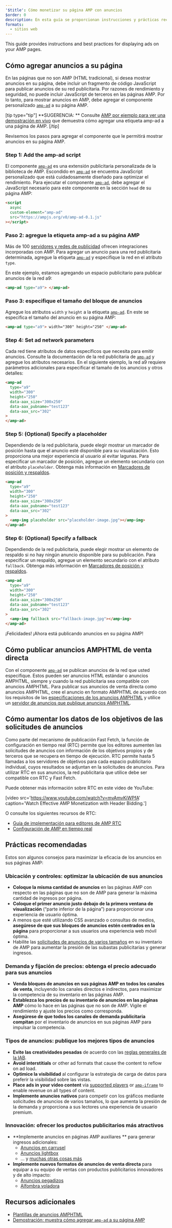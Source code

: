 ```yaml
---
'$title': Cómo monetizar su página AMP con anuncios
$order: 0
description: En esta guía se proporcionan instrucciones y prácticas recomendadas para mostrar anuncios en sus páginas AMP. Por ejemplo, para mostrar los anuncios en AMP, debe agregar el componente personalizado amp-ad...
formats:
  - sitios web
---
```


This guide provides instructions and best practices for displaying ads on your AMP pages.

## Cómo agregar anuncios a su página

En las páginas que no son AMP (HTML tradicional), si desea mostrar anuncios en su página, debe incluir un fragmento de código JavaScript para publicar anuncios de su red publicitaria. Por razones de rendimiento y seguridad, no puede incluir JavaScript de terceros en las páginas AMP. Por lo tanto, para mostrar anuncios en AMP, debe agregar el componente personalizado [`amp-ad`](../../../../documentation/components/reference/amp-ad.md) a su página AMP.

[tip type="tip"] **SUGERENCIA: ** Consulte [AMP por ejemplo para ver una demostración en vivo](../../../../documentation/components/reference/amp-ad.md) que demuestra cómo agregar una etiqueta amp-ad a una página de AMP. [/tip]

Revisemos los pasos para agregar el componente que le permitirá mostrar anuncios en su página AMP.

### Step 1: Add the amp-ad script

El componente [`amp-ad`](../../../../documentation/components/reference/amp-ad.md) es una extensión publicitaria personalizada de la biblioteca de AMP. Escondido en [`amp-ad`](../../../../documentation/components/reference/amp-ad.md) se encuentra JavaScript personalizado que está cuidadosamente diseñado para optimizar el rendimiento. Para ejecutar el componente [`amp-ad`](../../../../documentation/components/reference/amp-ad.md), debe agregar el JavaScript necesario para este componente en la sección `head` de su página AMP:

```html
<script
  async
  custom-element="amp-ad"
  src="https://ampjs.org/v0/amp-ad-0.1.js"
></script>
```

### Paso 2: agregue la etiqueta amp-ad a su página AMP

Más de 100 [servidores y redes de publicidad](ads_vendors.md) ofrecen integraciones incorporadas con AMP. Para agregar un anuncio para una red publicitaria determinada, agregue la etiqueta [`amp-ad`](../../../../documentation/components/reference/amp-ad.md) y especifique la red en el atributo `type`.

En este ejemplo, estamos agregando un espacio publicitario para publicar anuncios de la red a9:

```html
<amp-ad type="a9"> </amp-ad>
```

### Paso 3: especifique el tamaño del bloque de anuncios

Agregue los atributos `width` y `height` a la etiqueta [`amp-ad`](../../../../documentation/components/reference/amp-ad.md). En este se especifica el tamaño del anuncio en su página AMP:

```html
<amp-ad type="a9"> width="300" height="250" </amp-ad>
```

### Step 4: Set ad network parameters

Cada red tiene atributos de datos específicos que necesita para emitir anuncios. Consulte la documentación de la red publicitaria de [`amp-ad`](../../../../documentation/components/reference/amp-ad.md) y agregue los atributos necesarios. En el siguiente ejemplo, la red a9 requiere parámetros adicionales para especificar el tamaño de los anuncios y otros detalles:

```html
<amp-ad
  type="a9"
  width="300"
  height="250"
  data-aax_size="300x250"
  data-aax_pubname="test123"
  data-aax_src="302"
>
</amp-ad>
```

### Step 5: (Optional) Specify a placeholder

Dependiendo de la red publicitaria, puede elegir mostrar un marcador de posición hasta que el anuncio esté disponible para su visualización. Esto proporciona una mejor experiencia al usuario al evitar lagunas. Para especificar un marcador de posición, agregue un elemento secundario con el atributo `placeholder`. Obtenga más información en [Marcadores de posición y respaldos](../../../../documentation/guides-and-tutorials/develop/style_and_layout/placeholders.md).

```html
<amp-ad
  type="a9"
  width="300"
  height="250"
  data-aax_size="300x250"
  data-aax_pubname="test123"
  data-aax_src="302"
>
  <amp-img placeholder src="placeholder-image.jpg"></amp-img>
</amp-ad>
```

### Step 6: (Optional) Specify a fallback

Dependiendo de la red publicitaria, puede elegir mostrar un elemento de respaldo si no hay ningún anuncio disponible para su publicación. Para especificar un respaldo, agregue un elemento secundario con el atributo `fallback`. Obtenga más información en [Marcadores de posición y respaldos](../../../../documentation/guides-and-tutorials/develop/style_and_layout/placeholders.md).

```html
<amp-ad
  type="a9"
  width="300"
  height="250"
  data-aax_size="300x250"
  data-aax_pubname="test123"
  data-aax_src="302"
>
  <amp-img fallback src="fallback-image.jpg"></amp-img>
</amp-ad>
```

¡Felicidades! ¡Ahora está publicando anuncios en su página AMP!

## Cómo publicar anuncios AMPHTML de venta directa

Con el componente [`amp-ad`](../../../../documentation/components/reference/amp-ad.md) se publican anuncios de la red que usted especifique. Estos pueden ser anuncios HTML estándar o anuncios AMPHTML, siempre y cuando la red publicitaria sea compatible con anuncios AMPHTML. Para publicar sus anuncios de venta directa como anuncios AMPHTML, cree el anuncio en formato AMPHTML de acuerdo con los requisitos de las [especificaciones de los anuncios AMPHTML](../../../../documentation/guides-and-tutorials/learn/a4a_spec.md) y utilice un [servidor de anuncios que publique anuncios AMPHTML](https://github.com/ampproject/amphtml/blob/main/ads/google/a4a/docs/a4a-readme.md#publishers).

## Cómo aumentar los datos de los objetivos de las solicitudes de anuncios

Como parte del mecanismo de publicación Fast Fetch, la función de configuración en tiempo real (RTC) permite que los editores aumenten las solicitudes de anuncios con información de los objetivos propios y de terceros que se recupera en tiempo de ejecución. RTC permite hasta 5 llamadas a los servidores de objetivos para cada espacio publicitario individual, cuyos resultados se adjuntan en la solicitudes de anuncios. Para utilizar RTC en sus anuncios, la red publicitaria que utilice debe ser compatible con RTC y Fast Fetch.

Puede obtener más información sobre RTC en este video de YouTube:

[video src='https://www.youtube.com/watch?v=mvAmvKiWPfA' caption='Watch Effective AMP Monetization with Header Bidding.']

O consulte los siguientes recursos de RTC:

- [Guía de implementación para editores de AMP RTC](https://github.com/ampproject/amphtml/blob/main/extensions/amp-a4a/rtc-publisher-implementation-guide.md)
- [Configuración de AMP en tiempo real](https://github.com/ampproject/amphtml/blob/main/extensions/amp-a4a/rtc-documentation.md)

## Prácticas recomendadas

Estos son algunos consejos para maximizar la eficacia de los anuncios en sus páginas AMP:

### Ubicación y controles: optimizar la ubicación de sus anuncios

- **Coloque la misma cantidad de anuncios** en las páginas AMP con respecto en las páginas que no son de AMP para generar la máxima cantidad de ingresos por página.
- **Coloque el primer anuncio justo debajo de la primera ventana de visualización** (“parte inferior de la página”) para proporcionar una experiencia de usuario óptima.
- A menos que esté utilizando CSS avanzado o consultas de medios, **asegúrese de que sus bloques de anuncios estén centrados en la página** para proporcionar a sus usuarios una experiencia web móvil óptima.
- Habilite las [solicitudes de anuncios de varios tamaños](https://github.com/ampproject/amphtml/blob/main/ads/README.md#support-for-multi-size-ad-requests) en su inventario de AMP para aumentar la presión de las subastas publicitarias y generar ingresos.

### Demanda y fijación de precios: obtenga el precio adecuado para sus anuncios

- **Venda bloques de anuncios en sus páginas AMP en todos los canales de venta**, incluyendo los canales directos e indirectos, para maximizar la competencia de su inventario en las páginas AMP.
- **Establezca los precios de su inventario de anuncios en las páginas AMP** cómo lo hace en las páginas que no son de AMP. Vigile el rendimiento y ajuste los precios como corresponda.
- **Asegúrese de que todos los canales de demanda publicitaria compitan** por el inventario de anuncios en sus páginas AMP para impulsar la competencia.

### Tipos de anuncios: publique los mejores tipos de anuncios

- **Evite las creatividades pesadas** de acuerdo con las [reglas generales de la IAB](http://www.iab.com/wp-content/uploads/2015/11/IAB_Display_Mobile_Creative_Guidelines_HTML5_2015.pdf).
- **Avoid interstitials** or other ad formats that cause the content to reflow on ad load.
- **Optimice la visibilidad** al configurar la estrategia de carga de datos para preferir la visibilidad sobre las vistas.
- **Place ads in your video content** via [supported players](../../../../documentation/components/index.html#media) or [`amp-iframe`](../../../../documentation/components/reference/amp-iframe.md) to enable revenue on all types of content.
- **Implemente anuncios nativos** para competir con los gráficos mediante solicitudes de anuncios de varios tamaños, lo que aumenta la presión de la demanda y proporciona a sus lectores una experiencia de usuario premium.

### Innovación: ofrecer los productos publicitarios más atractivos

- **Implemente anuncios en páginas AMP auxiliares ** para generar ingresos adicionales:
  - [Anuncios en carrusel](../../../../documentation/examples/documentation/Carousel_Ad.html)
  - [Anuncios lightbox](../../../../documentation/examples/documentation/Lightbox_Ad.html)
  - ... y [muchas otras cosas más](../../../../documentation/examples/index.html)
- **Implemente nuevos formatos de anuncios de venta directa** para equipar a su equipo de ventas con productos publicitarios innovadores y de alto impacto:
  - [Anuncios pegadizos](../../../../documentation/examples/documentation/amp-sticky-ad.html)
  - [Alfombra voladora](../../../../documentation/examples/documentation/amp-fx-flying-carpet.html)

## Recursos adicionales

- [Plantillas de anuncios AMPHTML](../../../../documentation/examples/index.html)
- [Demostración: muestra cómo agregar `amp-ad` a su página AMP](../../../../documentation/components/reference/amp-ad.md)
